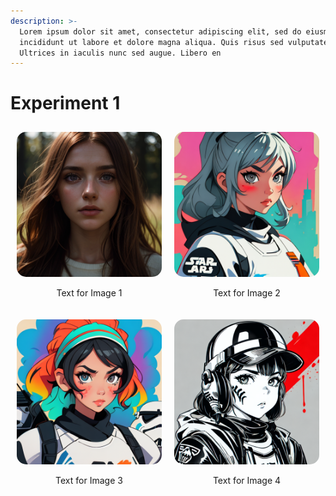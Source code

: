 ```yaml
---
description: >-
  Lorem ipsum dolor sit amet, consectetur adipiscing elit, sed do eiusmod tempor
  incididunt ut labore et dolore magna aliqua. Quis risus sed vulputate odio.
  Ultrices in iaculis nunc sed augue. Libero en
---
```


# Experiment 1

<style>
    .image-container {
        display: flex;
        flex-wrap: wrap;
        justify-content: space-around;
    }

    .image-container div {
        flex: 0 0 50%; /* This will make each div take up 50% of the width */
        box-sizing: border-box; /* Include padding and borders in the element's total width and height */
        padding: 10px; /* Add some space around each image */
        text-align: center;
    }

    .image-container img {
        max-width: 100%;
        height: auto;
        border-radius: 15px;
    }

    @media (max-width: 600px) {
        .image-container div {
            flex: 0 0 100%; /* Full width on smaller screens */
        }
    }
</style>

<div class="image-container">
    <div>
        <img src="1.png" alt="Image 1">
        <p>Text for Image 1</p>
    </div>
    <div>
        <img src="2.png" alt="Image 2">
        <p>Text for Image 2</p>
    </div>
    <div>
        <img src="3.png" alt="Image 3">
        <p>Text for Image 3</p>
    </div>
    <div>
        <img src="4.png" alt="Image 4">
        <p>Text for Image 4</p>
    </div>
</div>
